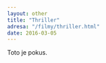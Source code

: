 ```yaml
---
layout: other
title: "Thriller"
adresa: "/filmy/thriller.html"
date: 2016-03-05
---
```


Toto je pokus.